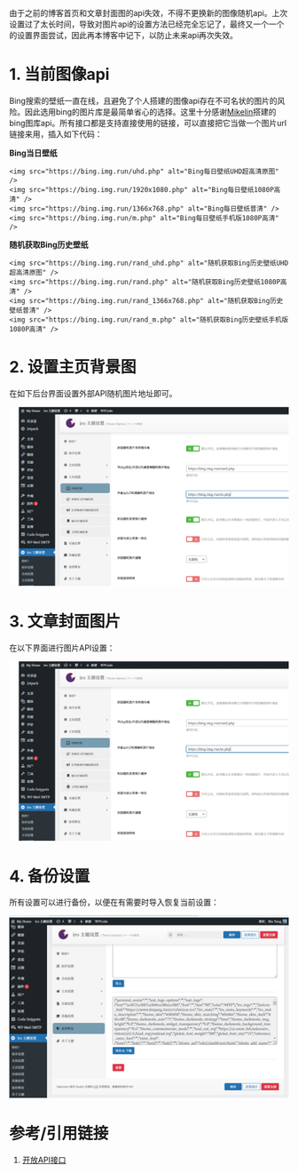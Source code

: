 由于之前的博客首页和文章封面图的api失效，不得不更换新的图像随机api。上次设置过了太长时间，导致对图片api的设置方法已经完全忘记了，最终又一个一个的设置界面尝试，因此再本博客中记下，以防止未来api再次失效。

# 1. 当前图像api

Bing搜索的壁纸一直在线，且避免了个人搭建的图像api存在不可名状的图片的风险。因此选用bing的图片库是最简单省心的选择。这里十分感谢[Mikelin](https://bing.img.run/)搭建的bing图库api。所有接口都是支持直接使用的链接，可以直接把它当做一个图片url链接来用，插入如下代码：

**Bing当日壁纸**

    <img src="https://bing.img.run/uhd.php" alt="Bing每日壁纸UHD超高清原图" />
    <img src="https://bing.img.run/1920x1080.php" alt="Bing每日壁纸1080P高清" />
    <img src="https://bing.img.run/1366x768.php" alt="Bing每日壁纸普清" />
    <img src="https://bing.img.run/m.php" alt="Bing每日壁纸手机版1080P高清" />

**随机获取Bing历史壁纸**

    <img src="https://bing.img.run/rand_uhd.php" alt="随机获取Bing历史壁纸UHD超高清原图" />
    <img src="https://bing.img.run/rand.php" alt="随机获取Bing历史壁纸1080P高清" />
    <img src="https://bing.img.run/rand_1366x768.php" alt="随机获取Bing历史壁纸普清" />
    <img src="https://bing.img.run/rand_m.php" alt="随机获取Bing历史壁纸手机版1080P高清" />

# 2. 设置主页背景图

在如下后台界面设置外部API随机图片地址即可。

![](./_images/image-20240527172211756.png)

# 3. 文章封面图片

在以下界面进行图片API设置：

![](./_images/image-20240527172211756.png)

# 4. 备份设置

所有设置可以进行备份，以便在有需要时导入恢复当前设置：

![](./_images/image-20240527173813974.png)

# 参考/引用链接

1. [开放API接口](https://bing.img.run/api.html)
